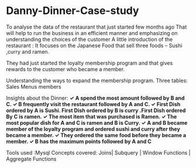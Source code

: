 # Danny-Dinner-Case-study

To analyse the data of the restaurant that just started few months ago
That will help to run the business in an efficient manner and 
emphasizing on understanding the choices of the customer
A little introduction of the restaurant :
It focuses on the Japanese Food that sell three foods –
Sushi ,curry and ramen.

They had just started the loyalty membership program and that gives 
rewards to the customer who became a member.

Understanding the ways to expand the membership program.
Three tables:
Sales
Menus
members

Insights about the Dinner:
**✓ A spend the most amount followed by B and C.
✓ B frequently visit the restaurant followed by A and C.
✓ First Dish ordered by A is Sushi. First Dish ordered by B is curry .First Dish ordered By 
C is ramen.
✓ The most item that was purchased is Ramen.
✓ The most popular dish for A and C is ramen and B is Curry.
✓ A and B became member of the loyalty program and ordered sushi and curry after 
they became a member.
✓ They ordered the same food before they became a member.
✓ B has the maximum points followed by A and C**

Tools used :Mysql
Concepts covered:
Joins| Subquery | Window Functions | Aggregate Functions 



